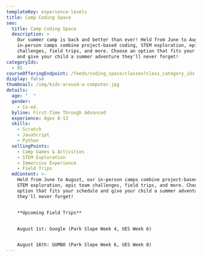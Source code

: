 ```yaml
---
templateKey: experience-levels
title: Camp Coding Space
seo:
  title: Camp Coding Space
  description: >
    Our summer camp is back and better than ever! Held from June to August, our
    in-person camps combine project-based coding, STEM exploration, epic team
    challenges, field trips, and more. Choose an option that fits your schedule
    and give your child a summer adventure they'll never forget!
categoryIds:
  - 95
courseOfferingEndpoint: /feeds/coding_space/classes?class_category_ids[]=95
display: false
thumbnail: /img/kids-around-a-computer.jpg
details:
  age: "  "
  gender:
    - Co-ed.
  byline: First-Time Through Advanced
  experience: Ages 8-13
  skills:
    - Scratch
    - JavaScript
    - Python
  sellingPoints:
    - Camp Games & Activities
    - STEM Exploration
    - Immersive Experience
    - Field Trips
  mdContent: >-
    Held from June to August, our in-person camps combine project-based coding,
    STEM exploration, epic team challenges, field trips, and more. Choose an
    option that fits your schedule and give your child a summer adventure
    they'll never forget!


    **U﻿pcoming Field Trips**


    A﻿ugust 1st: Google (Park Slope Week 4, UES Week 6)


    A﻿ugust 16th: GUMBO (Park Slope Week 6, UES Week 8)
---
```

